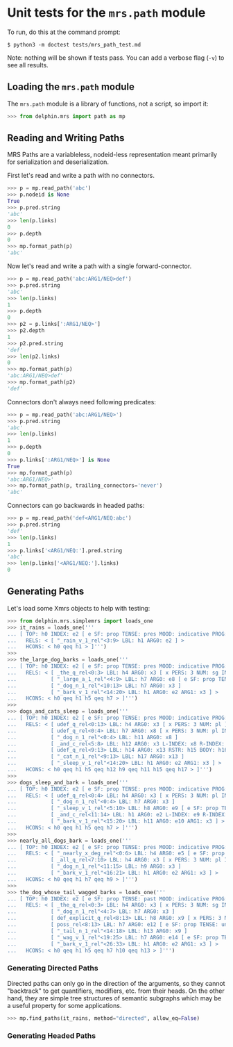
# Unit tests for the `mrs.path` module

To run, do this at the command prompt:

    $ python3 -m doctest tests/mrs_path_test.md

Note: nothing will be shown if tests pass. You can add a verbose flag
(`-v`) to see all results.


## Loading the `mrs.path` module

The `mrs.path` module is a library of functions, not a script, so import it:

```python
>>> from delphin.mrs import path as mp

```


## Reading and Writing Paths

MRS Paths are a variableless, nodeid-less representation meant primarily
for serialization and deserialization.

First let's read and write a path with no connectors.

```python
>>> p = mp.read_path('abc')
>>> p.nodeid is None
True
>>> p.pred.string
'abc'
>>> len(p.links)
0
>>> p.depth
0
>>> mp.format_path(p)
'abc'

```

Now let's read and write a path with a single forward-connector.

```python
>>> p = mp.read_path('abc:ARG1/NEQ>def')
>>> p.pred.string
'abc'
>>> len(p.links)
1
>>> p.depth
0
>>> p2 = p.links[':ARG1/NEQ>']
>>> p2.depth
1
>>> p2.pred.string
'def'
>>> len(p2.links)
0
>>> mp.format_path(p)
'abc:ARG1/NEQ>def'
>>> mp.format_path(p2)
'def'

```

Connectors don't always need following predicates:

```python
>>> p = mp.read_path('abc:ARG1/NEQ>')
>>> p.pred.string
'abc'
>>> len(p.links)
1
>>> p.depth
0
>>> p.links[':ARG1/NEQ>'] is None
True
>>> mp.format_path(p)
'abc:ARG1/NEQ>'
>>> mp.format_path(p, trailing_connectors='never')
'abc'

```

Connectors can go backwards in headed paths:

```python
>>> p = mp.read_path('def<ARG1/NEQ:abc')
>>> p.pred.string
'def'
>>> len(p.links)
1
>>> p.links['<ARG1/NEQ:'].pred.string
'abc'
>>> len(p.links['<ARG1/NEQ:'].links)
0

```


## Generating Paths

Let's load some Xmrs objects to help with testing:

```python
>>> from delphin.mrs.simplemrs import loads_one
>>> it_rains = loads_one('''
... [ TOP: h0 INDEX: e2 [ e SF: prop TENSE: pres MOOD: indicative PROG: - PERF: - ]
...   RELS: < [ "_rain_v_1_rel"<3:9> LBL: h1 ARG0: e2 ] >
...   HCONS: < h0 qeq h1 > ]''')
>>>
>>> the_large_dog_barks = loads_one('''
... [ TOP: h0 INDEX: e2 [ e SF: prop TENSE: pres MOOD: indicative PROG: - PERF: - ]
...   RELS: < [ _the_q_rel<0:3> LBL: h4 ARG0: x3 [ x PERS: 3 NUM: sg IND: + ] RSTR: h5 BODY: h6 ]
...           [ "_large_a_1_rel"<4:9> LBL: h7 ARG0: e8 [ e SF: prop TENSE: untensed MOOD: indicative ] ARG1: x3 ]
...           [ "_dog_n_1_rel"<10:13> LBL: h7 ARG0: x3 ]
...           [ "_bark_v_1_rel"<14:20> LBL: h1 ARG0: e2 ARG1: x3 ] >
...   HCONS: < h0 qeq h1 h5 qeq h7 > ]''')
>>>
>>> dogs_and_cats_sleep = loads_one('''
... [ TOP: h0 INDEX: e2 [ e SF: prop TENSE: pres MOOD: indicative PROG: - PERF: - ]
...   RELS: < [ udef_q_rel<0:13> LBL: h4 ARG0: x3 [ x PERS: 3 NUM: pl ] RSTR: h5 BODY: h6 ]
...           [ udef_q_rel<0:4> LBL: h7 ARG0: x8 [ x PERS: 3 NUM: pl IND: + ] RSTR: h9 BODY: h10 ]
...           [ "_dog_n_1_rel"<0:4> LBL: h11 ARG0: x8 ]
...           [ _and_c_rel<5:8> LBL: h12 ARG0: x3 L-INDEX: x8 R-INDEX: x13 [ x PERS: 3 NUM: pl IND: + ] ]
...           [ udef_q_rel<9:13> LBL: h14 ARG0: x13 RSTR: h15 BODY: h16 ]
...           [ "_cat_n_1_rel"<9:13> LBL: h17 ARG0: x13 ]
...           [ "_sleep_v_1_rel"<14:20> LBL: h1 ARG0: e2 ARG1: x3 ] >
...   HCONS: < h0 qeq h1 h5 qeq h12 h9 qeq h11 h15 qeq h17 > ]''')
>>>
>>> dogs_sleep_and_bark = loads_one('''
... [ TOP: h0 INDEX: e2 [ e SF: prop TENSE: pres MOOD: indicative PROG: - PERF: - ]
...   RELS: < [ udef_q_rel<0:4> LBL: h4 ARG0: x3 [ x PERS: 3 NUM: pl IND: + ] RSTR: h5 BODY: h6 ]
...           [ "_dog_n_1_rel"<0:4> LBL: h7 ARG0: x3 ]
...           [ "_sleep_v_1_rel"<5:10> LBL: h8 ARG0: e9 [ e SF: prop TENSE: pres MOOD: indicative PROG: - PERF: - ] ARG1: x3 ]
...           [ _and_c_rel<11:14> LBL: h1 ARG0: e2 L-INDEX: e9 R-INDEX: e10 [ e SF: prop TENSE: pres MOOD: indicative PROG: - PERF: - ] L-HNDL: h8 R-HNDL: h11 ]
...           [ "_bark_v_1_rel"<15:20> LBL: h11 ARG0: e10 ARG1: x3 ] >
...   HCONS: < h0 qeq h1 h5 qeq h7 > ]''')
>>>
>>> nearly_all_dogs_bark = loads_one('''
... [ TOP: h0 INDEX: e2 [ e SF: prop TENSE: pres MOOD: indicative PROG: - PERF: - ]
...   RELS: < [ "_nearly_x_deg_rel"<0:6> LBL: h4 ARG0: e5 [ e SF: prop TENSE: untensed MOOD: indicative PROG: - PERF: - ] ARG1: u6 ]
...           [ _all_q_rel<7:10> LBL: h4 ARG0: x3 [ x PERS: 3 NUM: pl IND: + ] RSTR: h7 BODY: h8 ]
...           [ "_dog_n_1_rel"<11:15> LBL: h9 ARG0: x3 ]
...           [ "_bark_v_1_rel"<16:21> LBL: h1 ARG0: e2 ARG1: x3 ] >
...   HCONS: < h0 qeq h1 h7 qeq h9 > ]''')
>>>
>>> the_dog_whose_tail_wagged_barks = loads_one('''
... [ TOP: h0 INDEX: e2 [ e SF: prop TENSE: past MOOD: indicative PROG: - PERF: - ]
...   RELS: < [ _the_q_rel<0:3> LBL: h4 ARG0: x3 [ x PERS: 3 NUM: sg IND: + ] RSTR: h5 BODY: h6 ]
...           [ "_dog_n_1_rel"<4:7> LBL: h7 ARG0: x3 ]
...           [ def_explicit_q_rel<8:13> LBL: h8 ARG0: x9 [ x PERS: 3 NUM: sg IND: + ] RSTR: h10 BODY: h11 ]
...           [ poss_rel<8:13> LBL: h7 ARG0: e12 [ e SF: prop TENSE: untensed MOOD: indicative PROG: - PERF: - ] ARG1: x9 ARG2: x3 ]
...           [ "_tail_n_1_rel"<14:18> LBL: h13 ARG0: x9 ]
...           [ "_wag_v_1_rel"<19:25> LBL: h7 ARG0: e14 [ e SF: prop TENSE: past MOOD: indicative PROG: - PERF: - ] ARG1: x9 ]
...           [ "_bark_v_1_rel"<26:33> LBL: h1 ARG0: e2 ARG1: x3 ] >
...   HCONS: < h0 qeq h1 h5 qeq h7 h10 qeq h13 > ]''')

```

### Generating Directed Paths

Directed paths can only go in the direction of the arguments, so they
cannot "backtrack" to get quantifiers, modifiers, etc. from their heads.
On the other hand, they are simple tree structures of semantic subgraphs
which may be a useful property for some applications.

```python
>>> mp.find_paths(it_rains, method="directed", allow_eq=False)

```

### Generating Headed Paths